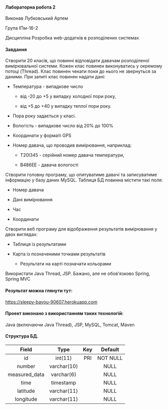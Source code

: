 #### Лабораторна робота 2

Виконав Лубковський Артем

Група ІПм-16-2

Дисципліна Розробка web-додатків в розподілених системах

#### Завдання

Створити 20 класів, що повинні відповідати давачам розподіленої вимірювальної системи.
Кожен клас повинен виконуватись у окремому потоці (Thread).
Клас повинен чекати поки до нього не звернуться за даними.
При запиті клас повинен надати дані:

* Температура - випадкове число 

    * від -20 до +5 у випадку холодної пори року, 

    * від +5 до +40 у випадку теплої пори року. 

* Пора року задається у класі.

* Вологість - випадкове число від 20% до 100%

* Координати у форматі GPS

* Номер давача, що проводив вимірювання, наприклад:
    
    * T20I345 - серійний номер давача температури, 
    
    * B486EE - давача вологості

Створити головну програму, що опитуватиме давачі та записуватиме інформацію у базу даних MySQL.
Таблиця БД повинна містити такі поля:

* Номер давача
    
* Дані вимірювання
    
* Час
    
* Координати

Створити веб програму для відображення результатів вимірювання у двох виглядах:

* Таблиця із результатами

* Карта із позначеними точками результатів
    
    * Результати на карті позначати кольорами

Використати Java Thread, JSP.
Бажано, але не обов'язково Spring, Spring MVC

#### Результат можна глянути тут: 

https://sleepy-bayou-90607.herokuapp.com

#### Проект виконано з використанням таких технологій:

Java (включаючи Java Thread), JSP, MySQL, Tomcat, Maven

#### Структура БД.

| Field         | Type        | Key   | Default   |
|:-------------:|:-----------:|:-----:|:---------:|
| id            | int(11)     | PRI   | NOT NULL  |
| number        | varchar(10) |       | NULL      |
| measured_data | varchar(6)  |       | NULL      |
| time          | timestamp   |       | NULL      |
| latitude      | varchar(11) |       | NULL      |
| longitude     | varchar(11) |       | NULL      |
